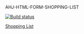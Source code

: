 AHJ-HTML-FORM-SHOPPING-LIST

[![Build status](https://ci.appveyor.com/api/projects/status/2pqrc8alhnl56x4j?svg=true)](https://ci.appveyor.com/project/Tatiana0325/agj-html-form-shopping-list)

[Shopping List](https://tatiana0325.github.io/agj-html-form-shopping-list/)
